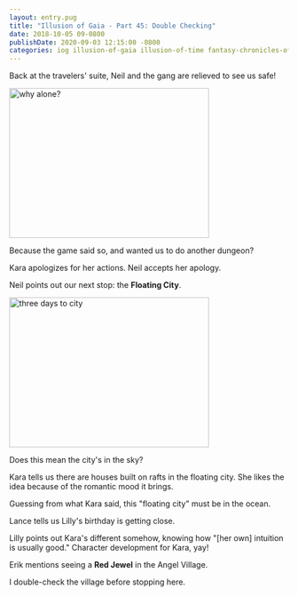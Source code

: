 ```yaml
---
layout: entry.pug
title: "Illusion of Gaia - Part 45: Double Checking"
date: 2018-10-05 09-0800
publishDate: 2020-09-03 12:15:00 -0800
categories: iog illusion-of-gaia illusion-of-time fantasy-chronicles-of-gaia gaia-gensoki quintet-enix playthroughs
---
```


Back at the travelers' suite, Neil and the gang are relieved to see us safe!

<img src="https://i.imgur.com/138dbaO.png" alt="why alone?" width="360" height="270" id="liveblog" />

Because the game said so, and wanted us to do another dungeon?

Kara apologizes for her actions. Neil accepts her apology.

Neil points out our next stop: the **Floating City**.

<img src="https://i.imgur.com/e7w69nj.png" alt="three days to city" width="360" height="270" id="liveblog" />

Does this mean the city's in the sky?

Kara tells us there are houses built on rafts in the floating city. She likes the idea because of the romantic mood it brings.

Guessing from what Kara said, this "floating city" must be in the ocean.

Lance tells us Lilly's birthday is getting close.

Lilly points out Kara's different somehow, knowing how "[her own] intuition is usually good." Character development for Kara, yay!

Erik mentions seeing a **Red Jewel** in the Angel Village.

I double-check the village before stopping here.